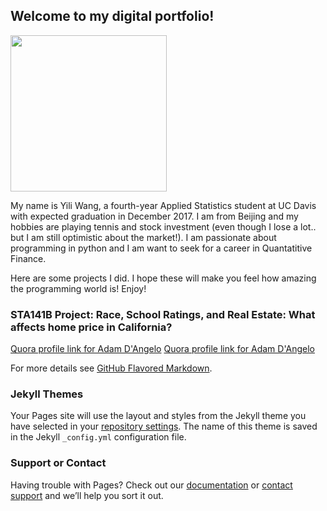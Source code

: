 ## Welcome to my digital portfolio!

<img src="http://yilimkad.github.io/yili.JPG" width="250">

My name is Yili Wang, a fourth-year Applied Statistics student at UC Davis with expected graduation in December 2017. I am from Beijing and my hobbies are playing tennis and stock investment (even though I lose a lot.. but I am still optimistic about the market!). I am passionate about programming in python and I am want to seek for a career in Quantatitive Finance. 

Here are some projects I did. I hope these will make you feel how amazing the programming world is! 
Enjoy!

### STA141B Project: Race, School Ratings, and Real Estate: What affects home price in California? 
<a href="http://yilimkad.github.io/yilimkad.github.io/ProjectReport+(1).pdf">Quora profile link for Adam D'Angelo</a>
<a href="http://cjacquelineq.github.io/STA141B-Project-House-Price/STA+141B+Project+House+Price.ipynb">Quora profile link for Adam D'Angelo</a>


For more details see [GitHub Flavored Markdown](https://guides.github.com/features/mastering-markdown/).

### Jekyll Themes

Your Pages site will use the layout and styles from the Jekyll theme you have selected in your [repository settings](https://github.com/yilimkad/yilimkad.github.io/settings). The name of this theme is saved in the Jekyll `_config.yml` configuration file.

### Support or Contact

Having trouble with Pages? Check out our [documentation](https://help.github.com/categories/github-pages-basics/) or [contact support](https://github.com/contact) and we’ll help you sort it out.
